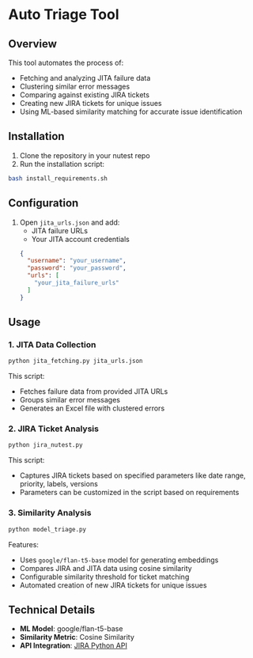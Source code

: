 # Auto Triage Tool

## Overview

This tool automates the process of:
- Fetching and analyzing JITA failure data
- Clustering similar error messages
- Comparing against existing JIRA tickets
- Creating new JIRA tickets for unique issues
- Using ML-based similarity matching for accurate issue identification

## Installation

1. Clone the repository in your nutest repo
2. Run the installation script:
```bash
bash install_requirements.sh
```

## Configuration

1. Open `jita_urls.json` and add:
   - JITA failure URLs
   - Your JITA account credentials
   ```json
   {
     "username": "your_username",
     "password": "your_password",
     "urls": [
       "your_jita_failure_urls"
     ]
   }
   ```

## Usage

### 1. JITA Data Collection
```bash
python jita_fetching.py jita_urls.json
```
This script:
- Fetches failure data from provided JITA URLs
- Groups similar error messages
- Generates an Excel file with clustered errors

### 2. JIRA Ticket Analysis
```bash
python jira_nutest.py
```
This script:
- Captures JIRA tickets based on specified parameters like date range, priority, labels, versions
- Parameters can be customized in the script based on requirements

### 3. Similarity Analysis
```bash
python model_triage.py
```
Features:
- Uses `google/flan-t5-base` model for generating embeddings
- Compares JIRA and JITA data using cosine similarity
- Configurable similarity threshold for ticket matching
- Automated creation of new JIRA tickets for unique issues

## Technical Details

- **ML Model**: google/flan-t5-base
- **Similarity Metric**: Cosine Similarity
- **API Integration**: [JIRA Python API](https://jira.readthedocs.io/api.html#jira.client.JIRA.status)

